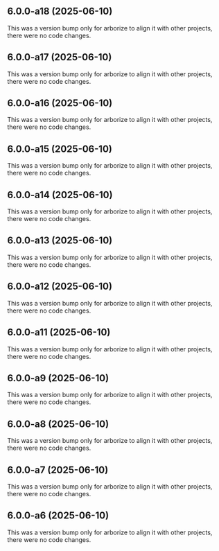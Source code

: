 ## 6.0.0-a18 (2025-06-10)

This was a version bump only for arborize to align it with other projects, there were no code changes.

## 6.0.0-a17 (2025-06-10)

This was a version bump only for arborize to align it with other projects, there were no code changes.

## 6.0.0-a16 (2025-06-10)

This was a version bump only for arborize to align it with other projects, there were no code changes.

## 6.0.0-a15 (2025-06-10)

This was a version bump only for arborize to align it with other projects, there were no code changes.

## 6.0.0-a14 (2025-06-10)

This was a version bump only for arborize to align it with other projects, there were no code changes.

## 6.0.0-a13 (2025-06-10)

This was a version bump only for arborize to align it with other projects, there were no code changes.

## 6.0.0-a12 (2025-06-10)

This was a version bump only for arborize to align it with other projects, there were no code changes.

## 6.0.0-a11 (2025-06-10)

This was a version bump only for arborize to align it with other projects, there were no code changes.

## 6.0.0-a9 (2025-06-10)

This was a version bump only for arborize to align it with other projects, there were no code changes.

## 6.0.0-a8 (2025-06-10)

This was a version bump only for arborize to align it with other projects, there were no code changes.

## 6.0.0-a7 (2025-06-10)

This was a version bump only for arborize to align it with other projects, there were no code changes.

## 6.0.0-a6 (2025-06-10)

This was a version bump only for arborize to align it with other projects, there were no code changes.